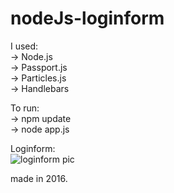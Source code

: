 # nodeJs-loginform

I used:<br>
-> Node.js<br>
-> Passport.js<br>
-> Particles.js<br>
-> Handlebars<br>

To run: <br>
-> npm update<br>
-> node app.js<br>

Loginform:<br>
![loginform pic](https://i.ibb.co/HNBRGxc/IMG-20181207-191714-485.jpg)


made in 2016.
